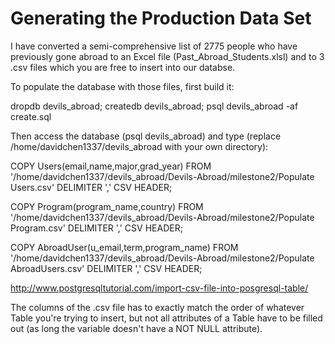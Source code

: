 # Generating the Production Data Set

I have converted a semi-comprehensive list of 2775 people who have previously gone abroad to an Excel file (Past_Abroad_Students.xlsl) and to 3 .csv files which you are free to insert into our databse.

To populate the database with those files, first build it:

dropdb devils_abroad; createdb devils_abroad; psql devils_abroad -af create.sql

Then access the database (psql devils_abroad) and type (replace /home/davidchen1337/devils_abroad with your own directory):

COPY Users(email,name,major,grad_year) FROM '/home/davidchen1337/devils_abroad/Devils-Abroad/milestone2/Populate Users.csv' DELIMITER ',' CSV HEADER;

COPY Program(program_name,country) FROM '/home/davidchen1337/devils_abroad/Devils-Abroad/milestone2/Populate Program.csv' DELIMITER ',' CSV HEADER;

COPY AbroadUser(u_email,term,program_name) FROM '/home/davidchen1337/devils_abroad/Devils-Abroad/milestone2/Populate AbroadUsers.csv' DELIMITER ',' CSV HEADER;

http://www.postgresqltutorial.com/import-csv-file-into-posgresql-table/

The columns of the .csv file has to exactly match the order of whatever Table you're trying to insert, but not all attributes of a Table have to be filled out
(as long the variable doesn't have a NOT NULL attribute).